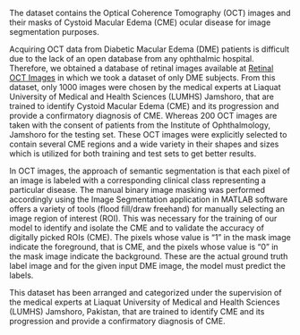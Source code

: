 The dataset contains the Optical Coherence Tomography (OCT) images and their masks of Cystoid Macular Edema (CME) ocular disease for image segmentation purposes.

Acquiring OCT data from Diabetic Macular Edema (DME) patients is difficult due to the lack of an open database from any ophthalmic hospital. Therefore, we obtained a database of retinal images available at [Retinal OCT Images](https://www.kaggle.com/datasets/paultimothymooney/kermany2018) in which we took a dataset of only DME subjects. From this dataset, only 1000 images were chosen by the medical experts at Liaquat University of Medical and Health Sciences (LUMHS) Jamshoro, that are trained to identify Cystoid Macular Edema (CME) and its progression and provide a confirmatory diagnosis of CME. Whereas 200 OCT images are taken with the consent of patients from the Institute of Ophthalmology, Jamshoro for the testing set. These OCT images were explicitly selected to contain several CME regions and a wide variety in their shapes and sizes which is utilized for both training and test sets to get better results.

In OCT images, the approach of semantic segmentation is that each pixel of an image is labeled with a corresponding clinical class representing a particular disease. The manual binary image masking was performed accordingly using the Image Segmentation application in MATLAB software offers a variety of tools (flood fill/draw freehand) for manually selecting an image region of interest (ROI). This was necessary for the training of our model to identify and isolate the CME and to validate the accuracy of digitally picked ROIs (CME). The pixels whose value is “1” in the mask image indicate the foreground, that is CME, and the pixels whose value is “0” in the mask image indicate the background.
These are the actual ground truth label image and for the given input DME image, the model must predict the labels.

This dataset has been arranged and categorized under the supervision of the medical experts at Liaquat University of Medical and Health Sciences (LUMHS) Jamshoro, Pakistan, that are trained to identify CME and its progression and provide a confirmatory diagnosis of CME.
